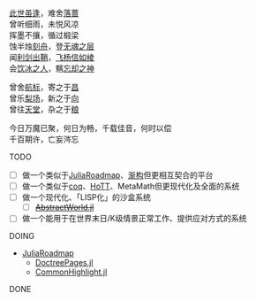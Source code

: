 [此世虽逢](nowhere)，难舍[落蔷](somewhat)  
曾听细雨，未悦风凉  
挥墨不攘，循过椴梁  
蚀半烛[刻舟](web/somewhere)，登[无魂之层](project/somewhere)  
闻[利剑出鞘](bilibili/somewhere)，[飞杨信如棱](zhihu/somewhere)  
会[饮冰之人](history/somewhere)，魑[忘却之神](scp/somewhere)  

曾舍[航标](pointer)，寄之于[昌](tree)  
曾乐[梨场](git)，新之于[向](vscode)  
曾往[天堂](boson)，杂之于[粮](chemical)  

今日万魔已聚，何日为畅，千载佳音，何时以偿  
千百期许，亡妄涔忘

TODO
- [ ] 做一个类似于[JuliaRoadmap](https://github.com/JuliaRoadmap/zh)、[渐构](https://www.modevol.com/)但更相互契合的平台
- [ ] 做一个类似于[coq](https://github.com/coq/coq)、[HoTT](https://github.com/HoTT/HoTT/tree/master/theories)、MetaMath但更现代化及全面的系统
- [ ] 做一个现代化、「LISP化」的沙盒系统
	- [ ] [~~AbstractWorld.jl~~](https://github.com/JuliaRoadmap/AbstractWorld.jl)
- [ ] 做一个能用于在世界末日/K级情景正常工作、提供应对方式的系统

DOING
- [JuliaRoadmap](https://github.com/JuliaRoadmap/zh)
	- [DoctreePages.jl](https://github.com/JuliaRoadmap/DoctreePages.jl)
	- [CommonHighlight.jl](https://github.com/JuliaRoadmap/CommonHighlight.jl)

DONE
